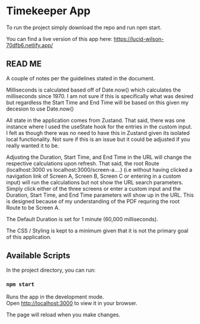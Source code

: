 # Timekeeper App

To run the project simply download the repo and run npm start. 

You can find a live version of this app here:
https://lucid-wilson-70dfb6.netlify.app/

## READ ME

A couple of notes per the guidelines stated in the document.

Milliseconds is calculated based off of Date.now() which calculates the milliseconds since 1970. I am not sure if this is specifically what was desired but regardless the Start Time and End Time will be based on this given my decesion to use Date.now()

All state in the application comes from Zustand. That said, there was one instance where I used the useState hook for the entries in the custom input. I felt as though there was no need to have this in Zustand given its isolated local functionality. Not sure if this is an issue but it could be adjusted if you really wanted it to be. 

Adjusting the Duration, Start Time, and End Time in the URL will change the respective calculations upon refresh. That said, the root Route (localhost:3000 vs localhost:3000/screen-a....) (i.e without having clicked a navigation link of Screen A, Screen B, Screen C or entering in a custom input) will run the calculations but not show the URL search parameters. Simply click either of the three screens or enter a custom input and the Duration, Start Time, and End Time parameters will show up in the URL. This is designed because of my understanding of the PDF requring the root Route to be Screen A.  

The Default Duration is set for 1 minute (60,000 milliseconds).

The CSS / Styling is kept to a minimum given that it is not the primary goal of this application.  


## Available Scripts

In the project directory, you can run:

### `npm start`

Runs the app in the development mode.\
Open [http://localhost:3000](http://localhost:3000) to view it in your browser.

The page will reload when you make changes.


